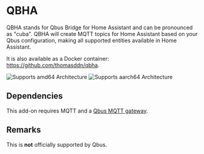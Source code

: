 # QBHA
QBHA stands for Qbus Bridge for Home Assistant and can be pronounced as "cuba". QBHA will create MQTT topics for Home Assistant based on your Qbus configuration, making all supported entities available in Home Assistant.

It is also available as a Docker container: https://github.com/thomasddn/qbha.

![Supports amd64 Architecture][amd64-shield]
![Supports aarch64 Architecture][aarch64-shield]

## Dependencies

This add-on requires MQTT and a [Qbus MQTT gateway](https://github.com/thomasddn/qbusmqtt).

## Remarks
This is **not** officially supported by Qbus.


[releases-shield]: https://img.shields.io/github/v/release/thomasddn/qbha
[amd64-shield]: https://img.shields.io/badge/amd64-yes-green.svg
[aarch64-shield]: https://img.shields.io/badge/aarch64-yes-green.svg
[releases]: https://github.com/thomasddn/qbha/releases
